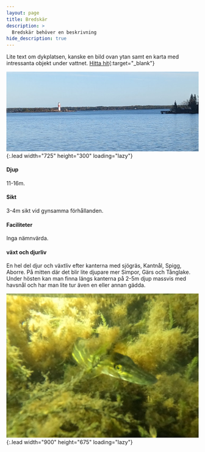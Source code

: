 ```yaml
---
layout: page
title: Bredskär
description: >
  Bredskär behöver en beskrivning
hide_description: true
---
```


Lite text om dykplatsen, kanske en bild ovan ytan samt en karta med intressanta objekt under vattnet.
[Hitta hit](https://www.google.com/maps/dir/?api=1&origin=Current+Location&destination=63.661960,20.314241){:target="_blank"}

![image](/dykplatser/bredskar.jpg){:.lead width="725" height="300" loading="lazy"}

#### Djup

11-16m.

#### Sikt

3-4m sikt vid gynsamma förhållanden.

#### Faciliteter

Inga nämnvärda.

#### växt och djurliv

En hel del djur och växtliv efter kanterna med sjögräs, Kantnål, Spigg, Aborre. På mitten där det blir lite djupare mer Simpor, Gärs och Tånglake. Under hösten kan man finna längs kanterna på 2-5m djup massvis med havsnål och har man lite tur även en eller annan gädda.

![image](/dykplatser/gadda.jpg){:.lead width="900" height="675" loading="lazy"}
